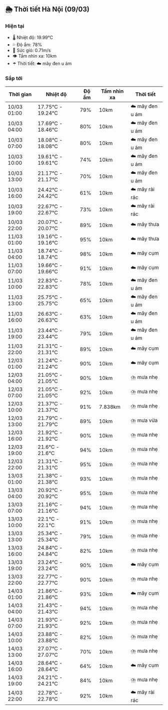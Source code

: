 ## 🌦️ Thời tiết Hà Nội (09/03)

### Hiện tại

- 🌡️ Nhiệt độ: 19.99℃
- 💦 Độ ẩm: 78%
- 💨 Sức gió: 0.71m/s
- 👁️ Tầm nhìn xa: 10km
- ☂️ Thời tiết: ☁️ mây đen u ám

### Sắp tới

| Thời gian | Nhiệt độ | Độ ẩm | Tầm nhìn xa | Thời tiết |
| --- | --- | --- | --- | --- |
| 10/03 01:00 | 17.75℃ - 19.24℃ | 79% | 10km | ☁️ mây đen u ám |
| 10/03 04:00 | 17.69℃ - 18.46℃ | 80% | 10km | ☁️ mây đen u ám |
| 10/03 07:00 | 18.08℃ - 18.08℃ | 80% | 10km | ☁️ mây đen u ám |
| 10/03 10:00 | 19.61℃ - 19.61℃ | 74% | 10km | ☁️ mây đen u ám |
| 10/03 13:00 | 21.17℃ - 21.17℃ | 70% | 10km | ☁️ mây đen u ám |
| 10/03 16:00 | 24.42℃ - 24.42℃ | 61% | 10km | ☁️ mây rải rác |
| 10/03 19:00 | 22.67℃ - 22.67℃ | 73% | 10km | ☁️ mây rải rác |
| 10/03 22:00 | 20.07℃ - 20.07℃ | 89% | 10km | ☁️ mây thưa |
| 11/03 01:00 | 19.16℃ - 19.16℃ | 95% | 10km | ☁️ mây thưa |
| 11/03 04:00 | 18.74℃ - 18.74℃ | 98% | 10km | ☁️ mây cụm |
| 11/03 07:00 | 19.66℃ - 19.66℃ | 91% | 10km | ☁️ mây cụm |
| 11/03 10:00 | 22.83℃ - 22.83℃ | 78% | 10km | ☁️ mây đen u ám |
| 11/03 13:00 | 25.75℃ - 25.75℃ | 65% | 10km | ☁️ mây đen u ám |
| 11/03 16:00 | 26.63℃ - 26.63℃ | 63% | 10km | ☁️ mây đen u ám |
| 11/03 19:00 | 23.44℃ - 23.44℃ | 79% | 10km | ☁️ mây đen u ám |
| 11/03 22:00 | 21.31℃ - 21.31℃ | 89% | 10km | ☁️ mây cụm |
| 12/03 01:00 | 21.24℃ - 21.24℃ | 90% | 10km | ☁️ mây cụm |
| 12/03 04:00 | 21.05℃ - 21.05℃ | 90% | 10km | ⛈️ mưa nhẹ |
| 12/03 07:00 | 21.05℃ - 21.05℃ | 92% | 10km | ⛈️ mưa nhẹ |
| 12/03 10:00 | 21.37℃ - 21.37℃ | 91% | 7.838km | ⛈️ mưa nhẹ |
| 12/03 13:00 | 21.79℃ - 21.79℃ | 89% | 10km | ⛈️ mưa vừa |
| 12/03 16:00 | 21.92℃ - 21.92℃ | 90% | 10km | ⛈️ mưa nhẹ |
| 12/03 19:00 | 21.6℃ - 21.6℃ | 94% | 10km | ⛈️ mưa nhẹ |
| 12/03 22:00 | 21.31℃ - 21.31℃ | 95% | 10km | ⛈️ mưa nhẹ |
| 13/03 01:00 | 21.38℃ - 21.38℃ | 93% | 10km | ⛈️ mưa nhẹ |
| 13/03 04:00 | 20.92℃ - 20.92℃ | 95% | 10km | ⛈️ mưa nhẹ |
| 13/03 07:00 | 21.16℃ - 21.16℃ | 94% | 10km | ⛈️ mưa nhẹ |
| 13/03 10:00 | 22.1℃ - 22.1℃ | 91% | 10km | ⛈️ mưa nhẹ |
| 13/03 13:00 | 25.34℃ - 25.34℃ | 79% | 10km | ⛈️ mưa nhẹ |
| 13/03 16:00 | 24.84℃ - 24.84℃ | 82% | 10km | ⛈️ mưa nhẹ |
| 13/03 19:00 | 23.24℃ - 23.24℃ | 90% | 10km | ☁️ mây cụm |
| 13/03 22:00 | 22.77℃ - 22.77℃ | 90% | 10km | ⛈️ mưa nhẹ |
| 14/03 01:00 | 21.86℃ - 21.86℃ | 93% | 10km | ☁️ mây cụm |
| 14/03 04:00 | 21.43℃ - 21.43℃ | 94% | 10km | ⛈️ mưa nhẹ |
| 14/03 07:00 | 21.93℃ - 21.93℃ | 92% | 10km | ⛈️ mưa nhẹ |
| 14/03 10:00 | 23.88℃ - 23.88℃ | 82% | 10km | ⛈️ mưa nhẹ |
| 14/03 13:00 | 27.07℃ - 27.07℃ | 70% | 10km | ⛈️ mưa nhẹ |
| 14/03 16:00 | 28.64℃ - 28.64℃ | 64% | 10km | ☁️ mây cụm |
| 14/03 19:00 | 24.21℃ - 24.21℃ | 84% | 10km | ⛈️ mưa nhẹ |
| 14/03 22:00 | 22.78℃ - 22.78℃ | 92% | 10km | ☁️ mây rải rác |
